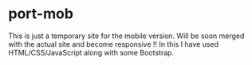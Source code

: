 # port-mob

This is just a temporary site for the mobile version.
Will be soon merged with the actual site and become responsive !!
In this I have used HTML/CSS/JavaScript along with some Bootstrap.
